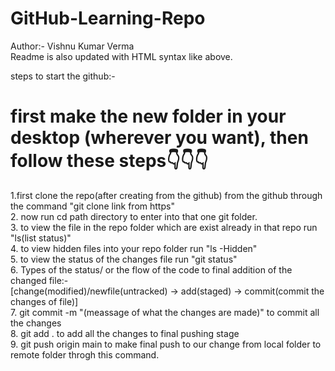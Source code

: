 # GitHub-Learning-Repo

Author:-  Vishnu Kumar Verma
<br>
Readme is also updated with HTML syntax like above.

steps to start  the github:-

# first make the new folder in your desktop (wherever you want), then follow these steps👇👇👇
1.first clone the repo(after creating from the github) from the github through the command "git clone link from https"<br>
2. now run cd path directory to enter into that one git folder.<br>
3. to view the file in the repo folder which are exist already in that repo run "ls(list status)"<br>
4. to view hidden files into your repo folder run "ls -Hidden"<br>
5. to view the status of the changes file run "git status"<br>
6. Types of the status/ or the flow of the code to final addition of the changed file:-<br> 
[change(modified)/newfile(untracked) -> add(staged) -> commit(commit the changes of file)]<br>
7. git commit -m "(meassage of what the changes are made)" to commit all the changes<br>
8. git add . to add all the changes to final pushing stage<br>
9. git push origin main to make final push to our change from local folder to remote folder throgh this command.<br>
